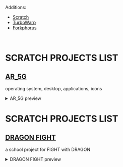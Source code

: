
Additions:<br>
<ul>
  <li><a href="https://scratch.mit.edu/" target="_blank">Scratch</a></li>
  <li><a href="https://turbowarp.org/" target="_blank">TurboWarp</a></li>
  <li><a href="https://forkphorus.github.io/" target="_blank">Forkphorus</a></li>
</ul>
<br>


# SCRATCH PROJECTS LIST


## <a href="https://liutyiartur.github.io/scratch_projects/ar_5g/index.html" target="_blank">AR_5G</a>


operating system, desktop, applications, icons

<details>
  <summary>AR_5G preview</summary><br>

  <a href="https://liutyiartur.github.io/scratch_projects/ar_5g/index.html" target="_blank">
    <img src="https://raw.githubusercontent.com/liutyiartur/scratch_projects/refs/heads/main/ar_5g/prev.jpg" alt="prev" style="border-radius: 16px;">  
  </a>    
</details>


# SCRATCH PROJECTS LIST


## <a href="https://liutyiartur.github.io/scratch_projects/dragon_fight/index.html" target="_blank">DRAGON FIGHT</a>


a school project for FIGHT with DRAGON

<details>
  <summary>DRAGON FIGHT preview</summary><br>

  <a href="https://liutyiartur.github.io/scratch_projects/dragon_fight/index.html" target="_blank">
    <img src="https://raw.githubusercontent.com/liutyiartur/scratch_projects/refs/heads/main/dragon_fight/prev.jpg" alt="prev" style="border-radius: 16px;">  
  </a>    
</details>

